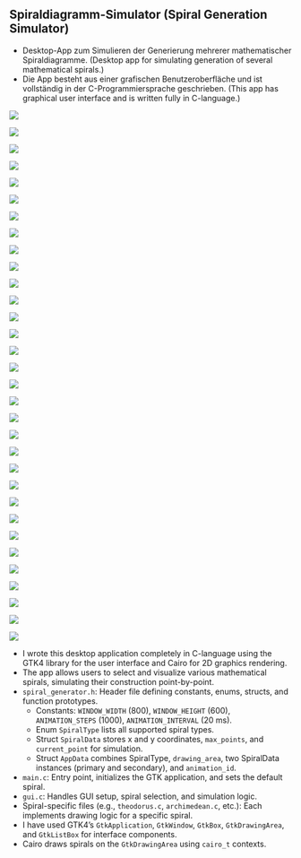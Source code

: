 Spiraldiagramm-Simulator (Spiral Generation Simulator) 
---
* Desktop-App zum Simulieren der Generierung mehrerer mathematischer Spiraldiagramme. (Desktop app for simulating generation of several mathematical spirals.)
* Die App besteht aus einer grafischen Benutzeroberfläche und ist vollständig in der C-Programmiersprache geschrieben. (This app has graphical user interface and is written fully in C-language.)


![](https://github.com/KMORaza/Spiral_Generation_Simulator/blob/main/Spiral%20Generation%20Simulator/images/screenshot.png)

![](https://github.com/KMORaza/Spiral_Generation_Simulator/blob/main/Spiral%20Generation%20Simulator/images/001.png)

![](https://github.com/KMORaza/Spiral_Generation_Simulator/blob/main/Spiral%20Generation%20Simulator/images/002.png)

![](https://github.com/KMORaza/Spiral_Generation_Simulator/blob/main/Spiral%20Generation%20Simulator/images/003.png)

![](https://github.com/KMORaza/Spiral_Generation_Simulator/blob/main/Spiral%20Generation%20Simulator/images/004.png)

![](https://github.com/KMORaza/Spiral_Generation_Simulator/blob/main/Spiral%20Generation%20Simulator/images/005.png)

![](https://github.com/KMORaza/Spiral_Generation_Simulator/blob/main/Spiral%20Generation%20Simulator/images/006.png)

![](https://github.com/KMORaza/Spiral_Generation_Simulator/blob/main/Spiral%20Generation%20Simulator/images/007.png)

![](https://github.com/KMORaza/Spiral_Generation_Simulator/blob/main/Spiral%20Generation%20Simulator/images/008.png)

![](https://github.com/KMORaza/Spiral_Generation_Simulator/blob/main/Spiral%20Generation%20Simulator/images/009.png)

![](https://github.com/KMORaza/Spiral_Generation_Simulator/blob/main/Spiral%20Generation%20Simulator/images/010.png)

![](https://github.com/KMORaza/Spiral_Generation_Simulator/blob/main/Spiral%20Generation%20Simulator/images/011.png)

![](https://github.com/KMORaza/Spiral_Generation_Simulator/blob/main/Spiral%20Generation%20Simulator/images/012.png)

![](https://github.com/KMORaza/Spiral_Generation_Simulator/blob/main/Spiral%20Generation%20Simulator/images/013.png)

![](https://github.com/KMORaza/Spiral_Generation_Simulator/blob/main/Spiral%20Generation%20Simulator/images/014.png)

![](https://github.com/KMORaza/Spiral_Generation_Simulator/blob/main/Spiral%20Generation%20Simulator/images/015.png)

![](https://github.com/KMORaza/Spiral_Generation_Simulator/blob/main/Spiral%20Generation%20Simulator/images/016.png)

![](https://github.com/KMORaza/Spiral_Generation_Simulator/blob/main/Spiral%20Generation%20Simulator/images/017.png)

![](https://github.com/KMORaza/Spiral_Generation_Simulator/blob/main/Spiral%20Generation%20Simulator/images/018.png)

![](https://github.com/KMORaza/Spiral_Generation_Simulator/blob/main/Spiral%20Generation%20Simulator/images/019.png)

![](https://github.com/KMORaza/Spiral_Generation_Simulator/blob/main/Spiral%20Generation%20Simulator/images/020.png)

![](https://github.com/KMORaza/Spiral_Generation_Simulator/blob/main/Spiral%20Generation%20Simulator/images/021.png)

![](https://github.com/KMORaza/Spiral_Generation_Simulator/blob/main/Spiral%20Generation%20Simulator/images/022.png)

![](https://github.com/KMORaza/Spiral_Generation_Simulator/blob/main/Spiral%20Generation%20Simulator/images/023.png)

![](https://github.com/KMORaza/Spiral_Generation_Simulator/blob/main/Spiral%20Generation%20Simulator/images/024.png)

![](https://github.com/KMORaza/Spiral_Generation_Simulator/blob/main/Spiral%20Generation%20Simulator/images/025.png)

![](https://github.com/KMORaza/Spiral_Generation_Simulator/blob/main/Spiral%20Generation%20Simulator/images/026.png)

![](https://github.com/KMORaza/Spiral_Generation_Simulator/blob/main/Spiral%20Generation%20Simulator/images/027.png)

![](https://github.com/KMORaza/Spiral_Generation_Simulator/blob/main/Spiral%20Generation%20Simulator/images/028.png)

![](https://github.com/KMORaza/Spiral_Generation_Simulator/blob/main/Spiral%20Generation%20Simulator/images/029.png)

![](https://github.com/KMORaza/Spiral_Generation_Simulator/blob/main/Spiral%20Generation%20Simulator/images/030.png)

![](https://github.com/KMORaza/Spiral_Generation_Simulator/blob/main/Spiral%20Generation%20Simulator/images/031.png)

* I wrote this desktop application completely in C-language using the GTK4 library for the user interface and Cairo for 2D graphics rendering.
* The app allows users to select and visualize various mathematical spirals, simulating their construction point-by-point.
* `spiral_generator.h`: Header file defining constants, enums, structs, and function prototypes.
  * Constants: `WINDOW_WIDTH` (800), `WINDOW_HEIGHT` (600), `ANIMATION_STEPS` (1000), `ANIMATION_INTERVAL` (20 ms).
  * Enum `SpiralType` lists all supported spiral types.
  * Struct `SpiralData` stores x and y coordinates, `max_points`, and `current_point` for simulation.
  * Struct `AppData` combines SpiralType, `drawing_area`, two SpiralData instances (primary and secondary), and `animation_id`.
* `main.c`: Entry point, initializes the GTK application, and sets the default spiral.
* `gui.c`: Handles GUI setup, spiral selection, and simulation logic.
* Spiral-specific files (e.g., `theodorus.c`, `archimedean.c`, etc.): Each implements drawing logic for a specific spiral.
* I have used GTK4’s `GtkApplication`, `GtkWindow`, `GtkBox`, `GtkDrawingArea`, and `GtkListBox` for interface components.
* Cairo draws spirals on the `GtkDrawingArea` using `cairo_t` contexts.



